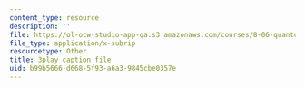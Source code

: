 ```yaml
---
content_type: resource
description: ''
file: https://ol-ocw-studio-app-qa.s3.amazonaws.com/courses/8-06-quantum-physics-iii-spring-2018/b99b5666d6685f93a6a39845cbe0357e_mas9avjieP0.vtt
file_type: application/x-subrip
resourcetype: Other
title: 3play caption file
uid: b99b5666-d668-5f93-a6a3-9845cbe0357e
---
```

